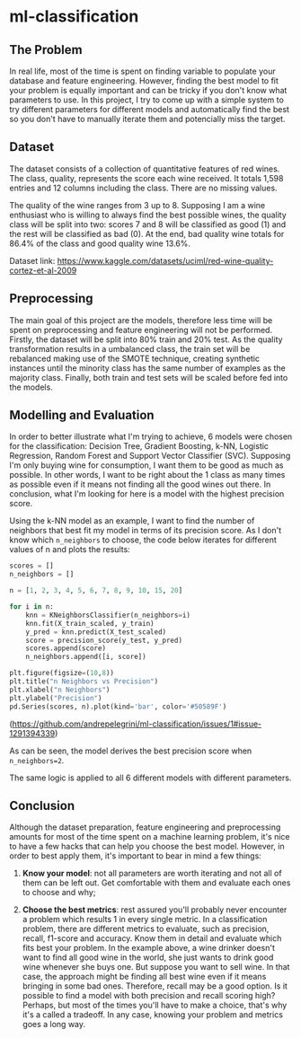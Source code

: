 # ml-classification

## The Problem
In real life, most of the time is spent on finding variable to populate your database and feature engineering. However, finding the best model to fit your problem is equally important and can be tricky if you don't know what parameters to use. In this project, I try to come up with a simple system to try different parameters for different models and automatically find the best so you don't have to manually iterate them and potencially miss the target.

## Dataset
The dataset consists of a collection of quantitative features of red wines. The class, quality, represents the score each wine received. It totals 1,598 entries and 12 columns including the class. There are no missing values.

The quality of the wine ranges from 3 up to 8. Supposing I am a wine enthusiast who is willing to always find the best possible wines, the quality class will be split into two: scores 7 and 8 will be classified as good (1) and the rest will be classified as bad (0). At the end, bad quality wine totals for 86.4% of the class and good quality wine 13.6%.

Dataset link: https://www.kaggle.com/datasets/uciml/red-wine-quality-cortez-et-al-2009


## Preprocessing
The main goal of this project are the models, therefore less time will be spent on preprocessing and feature engineering will not be performed. Firstly, the dataset will be split into 80% train and 20% test. As the quality transformation results in a umbalanced class, the train set will be rebalanced making use of the SMOTE technique, creating synthetic instances until the minority class has the same number of examples as the majority class. Finally, both train and test sets will be scaled before fed into the models.


## Modelling and Evaluation
In order to better illustrate what I'm trying to achieve, 6 models were chosen for the classification: Decision Tree, Gradient Boosting, k-NN, Logistic Regression, Random Forest and Support Vector Classifier (SVC). Supposing I'm only buying wine for consumption, I want them to be good as much as possible. In other words, I want to be right about the 1 class as many times as possible even if it means not finding all the good wines out there. In conclusion, what I'm looking for here is a model with the highest precision score.

Using the k-NN model as an example, I want to find the number of neighbors that best fit my model in terms of its precision score. As I don't know which `n_neighbors` to choose, the code below iterates for different values of n and plots the results:

``` PYTHON
scores = []
n_neighbors = []

n = [1, 2, 3, 4, 5, 6, 7, 8, 9, 10, 15, 20]

for i in n:    
    knn = KNeighborsClassifier(n_neighbors=i)
    knn.fit(X_train_scaled, y_train)
    y_pred = knn.predict(X_test_scaled)
    score = precision_score(y_test, y_pred)
    scores.append(score)
    n_neighbors.append([i, score])

plt.figure(figsize=(10,8))
plt.title("n Neighbors vs Precision")
plt.xlabel("n Neighbors")
plt.ylabel("Precision")
pd.Series(scores, n).plot(kind='bar', color='#50589F')
```

(https://github.com/andrepelegrini/ml-classification/issues/1#issue-1291394339)

As can be seen, the model derives the best precision score when `n_neighbors=2`.

The same logic is applied to all 6 different models with different parameters.

## Conclusion
Although the dataset preparation, feature engineering and preprocessing amounts for most of the time spent on a machine learning problem, it's nice to have a few hacks that can help you choose the best model. However, in order to best apply them, it's important to bear in mind a few things:

1. **Know your model**: not all parameters are worth iterating and not all of them can be left out. Get comfortable with them and evaluate each ones to choose and why;

2. **Choose the best metrics**: rest assured you'll probably never encounter a problem which results 1 in every single metric. In a classification problem, there are different metrics to evaluate, such as precision, recall, f1-score and accuracy. Know them in detail and evaluate which fits best your problem. In the example above, a wine drinker doesn't want to find all good wine in the world, she just wants to drink good wine whenever she buys one. But suppose you want to sell wine. In that case, the approach might be finding all best wine even if it means bringing in some bad ones. Therefore, recall may be a good option. Is it possible to find a model with both precision and recall scoring high? Perhaps, but most of the times you'll have to make a choice, that's why it's a called a tradeoff. In any case, knowing your problem and metrics goes a long way.


